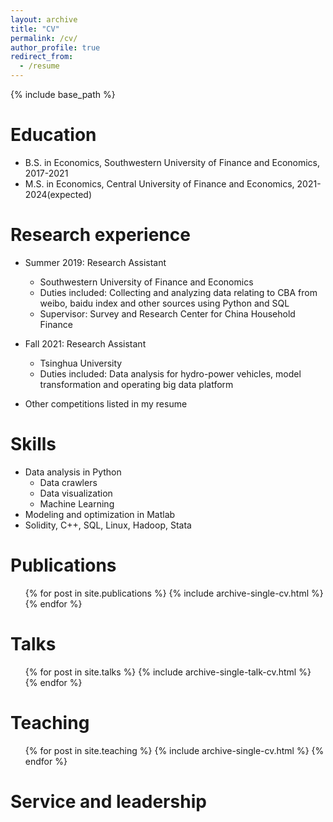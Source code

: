 ```yaml
---
layout: archive
title: "CV"
permalink: /cv/
author_profile: true
redirect_from:
  - /resume
---
```


{% include base_path %}

Education
======
* B.S. in Economics, Southwestern University of Finance and Economics, 2017-2021
* M.S. in Economics, Central University of Finance and Economics, 2021-2024(expected)

Research experience
======
* Summer 2019: Research Assistant
  * Southwestern University of Finance and Economics
  * Duties included: Collecting and analyzing data relating to CBA from weibo, baidu index and other sources using Python and SQL
  * Supervisor: Survey and Research Center for China Household Finance
* Fall 2021: Research Assistant
  * Tsinghua University
  * Duties included: Data analysis for hydro-power vehicles, model transformation and operating big data platform
  
* Other competitions listed in my resume

Skills
======
* Data analysis in Python
  * Data crawlers
  * Data visualization
  * Machine Learning
* Modeling and optimization in Matlab
* Solidity, C++, SQL, Linux, Hadoop, Stata

Publications
======
  <ul>{% for post in site.publications %}
    {% include archive-single-cv.html %}
  {% endfor %}</ul>


Talks
======

  <ul>{% for post in site.talks %}
    {% include archive-single-talk-cv.html %}
  {% endfor %}</ul>

Teaching
======
  <ul>{% for post in site.teaching %}
    {% include archive-single-cv.html %}
  {% endfor %}</ul>

Service and leadership
======